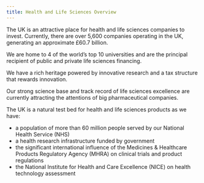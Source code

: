 ```yaml
---
title: Health and Life Sciences Overview
---
```


The UK is an attractive place for health and life sciences companies to invest. Currently, there are over 5,600 companies operating in the UK, generating an approximate £60.7 billion. 

We are home to 4 of the world’s top 10 universities and are the principal recipient of public and private life sciences financing.

We have a rich heritage powered by innovative research and a tax structure that rewards innovation. 

Our strong science base and track record of life sciences excellence are currently attracting the attentions of big pharmaceutical companies.

The UK is a natural test bed for health and life sciences products as we have:

- a population of more than 60 million people served by our National Health Service (NHS)
- a health research infrastructure funded by government
- the significant international influence of the Medicines & Healthcare Products Regulatory Agency (MHRA) on clinical trials and product regulations
- the National Institute for Health and Care Excellence (NICE) on health technology assessment



